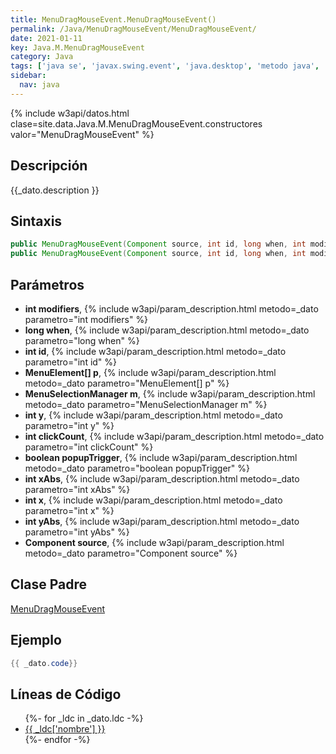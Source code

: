 ```yaml
---
title: MenuDragMouseEvent.MenuDragMouseEvent()
permalink: /Java/MenuDragMouseEvent/MenuDragMouseEvent/
date: 2021-01-11
key: Java.M.MenuDragMouseEvent
category: Java
tags: ['java se', 'javax.swing.event', 'java.desktop', 'metodo java', 'Java 1.0']
sidebar: 
  nav: java
---
```


{% include w3api/datos.html clase=site.data.Java.M.MenuDragMouseEvent.constructores valor="MenuDragMouseEvent" %}

## Descripción
{{_dato.description }}

## Sintaxis
~~~java
public MenuDragMouseEvent(Component source, int id, long when, int modifiers, int x, int y, int clickCount, boolean popupTrigger, MenuElement[] p, MenuSelectionManager m)
public MenuDragMouseEvent(Component source, int id, long when, int modifiers, int x, int y, int xAbs, int yAbs, int clickCount, boolean popupTrigger, MenuElement[] p, MenuSelectionManager m)
~~~

## Parámetros
* **int modifiers**,  {% include w3api/param_description.html metodo=_dato parametro="int modifiers" %}
* **long when**,  {% include w3api/param_description.html metodo=_dato parametro="long when" %}
* **int id**,  {% include w3api/param_description.html metodo=_dato parametro="int id" %}
* **MenuElement[] p**,  {% include w3api/param_description.html metodo=_dato parametro="MenuElement[] p" %}
* **MenuSelectionManager m**,  {% include w3api/param_description.html metodo=_dato parametro="MenuSelectionManager m" %}
* **int y**,  {% include w3api/param_description.html metodo=_dato parametro="int y" %}
* **int clickCount**,  {% include w3api/param_description.html metodo=_dato parametro="int clickCount" %}
* **boolean popupTrigger**,  {% include w3api/param_description.html metodo=_dato parametro="boolean popupTrigger" %}
* **int xAbs**,  {% include w3api/param_description.html metodo=_dato parametro="int xAbs" %}
* **int x**,  {% include w3api/param_description.html metodo=_dato parametro="int x" %}
* **int yAbs**,  {% include w3api/param_description.html metodo=_dato parametro="int yAbs" %}
* **Component source**,  {% include w3api/param_description.html metodo=_dato parametro="Component source" %}

## Clase Padre
[MenuDragMouseEvent](/Java/MenuDragMouseEvent/)

## Ejemplo
~~~java
{{ _dato.code}}
~~~

## Líneas de Código
<ul>
{%- for _ldc in _dato.ldc -%}
   <li>
       <a href="{{_ldc['url'] }}">{{ _ldc['nombre'] }}</a>
   </li>
{%- endfor -%}
</ul>

